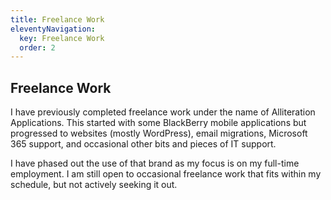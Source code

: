```yaml
---
title: Freelance Work
eleventyNavigation:
  key: Freelance Work
  order: 2
---
```

## Freelance Work

I have previously completed freelance work under the name of Alliteration Applications. This started with some BlackBerry mobile applications but progressed to websites (mostly WordPress), email migrations, Microsoft 365 support, and occasional other bits and pieces of IT support.

I have phased out the use of that brand as my focus is on my full-time employment. I am still open to occasional freelance work that fits within my schedule, but not actively seeking it out.
